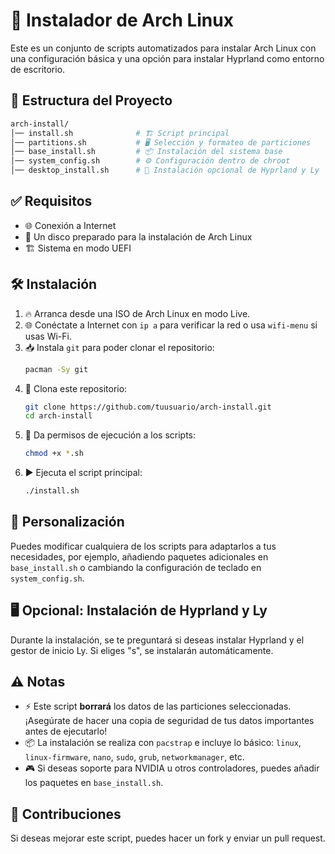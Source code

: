 # 🚀 Instalador de Arch Linux

Este es un conjunto de scripts automatizados para instalar Arch Linux con una configuración básica y una opción para instalar Hyprland como entorno de escritorio.

## 📂 Estructura del Proyecto

```bash
arch-install/
│── install.sh              # 🏗️ Script principal
│── partitions.sh           # 🖥️ Selección y formateo de particiones
│── base_install.sh         # 📦 Instalación del sistema base
│── system_config.sh        # ⚙️ Configuración dentro de chroot
│── desktop_install.sh      # 🎨 Instalación opcional de Hyprland y Ly
```

## ✅ Requisitos

- 🌐 Conexión a Internet  
- 💾 Un disco preparado para la instalación de Arch Linux  
- 🏗️ Sistema en modo UEFI  

## 🛠️ Instalación

1. 🔥 Arranca desde una ISO de Arch Linux en modo Live.  
2. 🌐 Conéctate a Internet con `ip a` para verificar la red o usa `wifi-menu` si usas Wi-Fi.  
3. 📥 Instala `git` para poder clonar el repositorio:  
   ```bash
   pacman -Sy git
   ```
4. 📂 Clona este repositorio:  
   ```bash
   git clone https://github.com/tuusuario/arch-install.git
   cd arch-install
   ```
5. 🔑 Da permisos de ejecución a los scripts:  
   ```bash
   chmod +x *.sh
   ```
6. ▶️ Ejecuta el script principal:  
   ```bash
   ./install.sh
   ```

## 🎨 Personalización

Puedes modificar cualquiera de los scripts para adaptarlos a tus necesidades, por ejemplo, añadiendo paquetes adicionales en `base_install.sh` o cambiando la configuración de teclado en `system_config.sh`.

## 🖥️ Opcional: Instalación de Hyprland y Ly

Durante la instalación, se te preguntará si deseas instalar Hyprland y el gestor de inicio Ly. Si eliges "s", se instalarán automáticamente.

## ⚠️ Notas

- ⚡ Este script **borrará** los datos de las particiones seleccionadas. ¡Asegúrate de hacer una copia de seguridad de tus datos importantes antes de ejecutarlo!  
- 📦 La instalación se realiza con `pacstrap` e incluye lo básico: `linux`, `linux-firmware`, `nano`, `sudo`, `grub`, `networkmanager`, etc.  
- 🎮 Si deseas soporte para NVIDIA u otros controladores, puedes añadir los paquetes en `base_install.sh`.  

## 🤝 Contribuciones

Si deseas mejorar este script, puedes hacer un fork y enviar un pull request.
